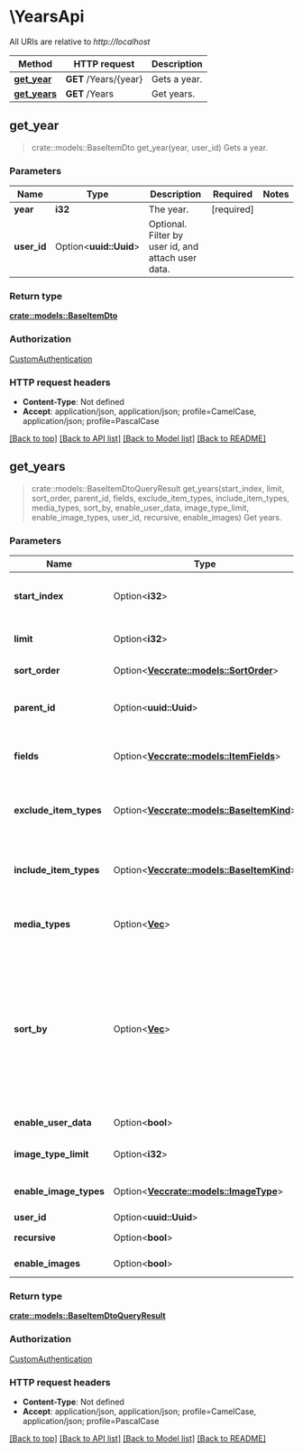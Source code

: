 # \YearsApi

All URIs are relative to *http://localhost*

Method | HTTP request | Description
------------- | ------------- | -------------
[**get_year**](YearsApi.md#get_year) | **GET** /Years/{year} | Gets a year.
[**get_years**](YearsApi.md#get_years) | **GET** /Years | Get years.



## get_year

> crate::models::BaseItemDto get_year(year, user_id)
Gets a year.

### Parameters


Name | Type | Description  | Required | Notes
------------- | ------------- | ------------- | ------------- | -------------
**year** | **i32** | The year. | [required] |
**user_id** | Option<**uuid::Uuid**> | Optional. Filter by user id, and attach user data. |  |

### Return type

[**crate::models::BaseItemDto**](BaseItemDto.md)

### Authorization

[CustomAuthentication](../README.md#CustomAuthentication)

### HTTP request headers

- **Content-Type**: Not defined
- **Accept**: application/json, application/json; profile=CamelCase, application/json; profile=PascalCase

[[Back to top]](#) [[Back to API list]](../README.md#documentation-for-api-endpoints) [[Back to Model list]](../README.md#documentation-for-models) [[Back to README]](../README.md)


## get_years

> crate::models::BaseItemDtoQueryResult get_years(start_index, limit, sort_order, parent_id, fields, exclude_item_types, include_item_types, media_types, sort_by, enable_user_data, image_type_limit, enable_image_types, user_id, recursive, enable_images)
Get years.

### Parameters


Name | Type | Description  | Required | Notes
------------- | ------------- | ------------- | ------------- | -------------
**start_index** | Option<**i32**> | Skips over a given number of items within the results. Use for paging. |  |
**limit** | Option<**i32**> | Optional. The maximum number of records to return. |  |
**sort_order** | Option<[**Vec<crate::models::SortOrder>**](crate::models::SortOrder.md)> | Sort Order - Ascending,Descending. |  |
**parent_id** | Option<**uuid::Uuid**> | Specify this to localize the search to a specific item or folder. Omit to use the root. |  |
**fields** | Option<[**Vec<crate::models::ItemFields>**](crate::models::ItemFields.md)> | Optional. Specify additional fields of information to return in the output. |  |
**exclude_item_types** | Option<[**Vec<crate::models::BaseItemKind>**](crate::models::BaseItemKind.md)> | Optional. If specified, results will be excluded based on item type. This allows multiple, comma delimited. |  |
**include_item_types** | Option<[**Vec<crate::models::BaseItemKind>**](crate::models::BaseItemKind.md)> | Optional. If specified, results will be included based on item type. This allows multiple, comma delimited. |  |
**media_types** | Option<[**Vec<String>**](String.md)> | Optional. Filter by MediaType. Allows multiple, comma delimited. |  |
**sort_by** | Option<[**Vec<String>**](String.md)> | Optional. Specify one or more sort orders, comma delimited. Options: Album, AlbumArtist, Artist, Budget, CommunityRating, CriticRating, DateCreated, DatePlayed, PlayCount, PremiereDate, ProductionYear, SortName, Random, Revenue, Runtime. |  |
**enable_user_data** | Option<**bool**> | Optional. Include user data. |  |
**image_type_limit** | Option<**i32**> | Optional. The max number of images to return, per image type. |  |
**enable_image_types** | Option<[**Vec<crate::models::ImageType>**](crate::models::ImageType.md)> | Optional. The image types to include in the output. |  |
**user_id** | Option<**uuid::Uuid**> | User Id. |  |
**recursive** | Option<**bool**> | Search recursively. |  |[default to true]
**enable_images** | Option<**bool**> | Optional. Include image information in output. |  |[default to true]

### Return type

[**crate::models::BaseItemDtoQueryResult**](BaseItemDtoQueryResult.md)

### Authorization

[CustomAuthentication](../README.md#CustomAuthentication)

### HTTP request headers

- **Content-Type**: Not defined
- **Accept**: application/json, application/json; profile=CamelCase, application/json; profile=PascalCase

[[Back to top]](#) [[Back to API list]](../README.md#documentation-for-api-endpoints) [[Back to Model list]](../README.md#documentation-for-models) [[Back to README]](../README.md)

